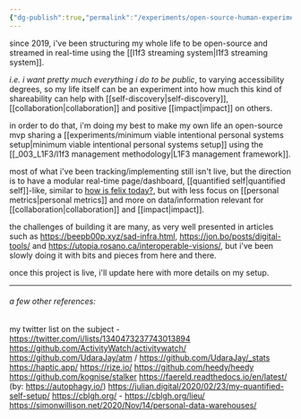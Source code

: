 ```yaml
---
{"dg-publish":true,"permalink":"/experiments/open-source-human-experiment/","tags":["experiment","🌿"],"created":"2023-12-27T13:44:24.897-03:00","updated":"2024-04-01T18:45:08.443-03:00"}
---
```


since 2019, i've been structuring my whole life to be open-source and streamed in real-time using the [[l1f3 streaming system\|l1f3 streaming system]].

*i.e. i want pretty much everything i do to be public*, to varying accessibility degrees, so my life itself can be an experiment into how much this kind of shareability can help with [[self-discovery\|self-discovery]], [[collaboration\|collaboration]] and positive [[impact\|impact]] on others.

in order to do that, i'm doing my best to make my own life an open-source mvp sharing a [[experiments/minimum viable intentional personal systems setup\|minimum viable intentional personal systems setup]] using the [[_003_L1F3/l1f3 management methodology\|L1F3 management framework]].

most of what i've been tracking/implementing still isn't live, but the direction is to have a modular real-time page/dashboard, [[quantified self\|quantified self]]-like, similar to [how is felix today?](https://howisfelix.today/), but with less focus on [[personal metrics\|personal metrics]] and more on data/information relevant for [[collaboration\|collaboration]] and [[impact\|impact]].

the challenges of building it are many, as very well presented in articles such as https://beepb00p.xyz/sad-infra.html, https://jon.bo/posts/digital-tools/ and https://utopia.rosano.ca/interoperable-visions/, but i've been slowly doing it with bits and pieces from here and there.

once this project is live, i'll update here with more details on my setup.

----

###### a few other references:

my twitter list on the subject - https://twitter.com/i/lists/1340473237743013894
https://github.com/ActivityWatch/activitywatch/
https://github.com/UdaraJay/atm / https://github.com/UdaraJay/_stats
https://haptic.app/
https://rize.io/
https://github.com/heedy/heedy
https://github.com/kognise/stalker
https://faereld.readthedocs.io/en/latest/ (by: https://autophagy.io/)
https://julian.digital/2020/02/23/my-quantified-self-setup/
https://cblgh.org/ - https://cblgh.org/lieu/
https://simonwillison.net/2020/Nov/14/personal-data-warehouses/